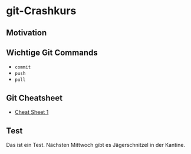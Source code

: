 # git-Crashkurs

## Motivation


## Wichtige Git Commands

- `commit`
- `push`
- `pull`

## Git Cheatsheet

- [Cheat Sheet 1](https://raw.githubusercontent.com/rstudio/cheatsheets/main/git-github.pdf)

## Test

Das ist ein Test. Nächsten Mittwoch gibt es Jägerschnitzel in der Kantine.
